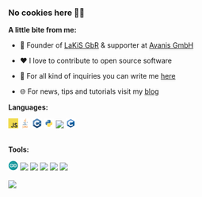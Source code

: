### No cookies here 👋🍪

**A little bite from me:**

- 💼 Founder of [LaKiS GbR](https://github.com/LaKiS-GbR) & supporter at [Avanis GmbH](https://github.com/Avanis-GmbH)

- ❤️ I love to contribute to open source software

- 💬 For all kind of inquiries you can write me [here](https://github.com/Plaenkler/Plaenkler/issues)

- 🌐 For news, tips and tutorials visit my [blog](https://plaenkler.github.io/Blog/)

**Languages:**

<span>  
  <img height="20" src="https://raw.githubusercontent.com/github/explore/80688e429a7d4ef2fca1e82350fe8e3517d3494d/topics/javascript/javascript.png">
  <img height="20" src="https://raw.githubusercontent.com/github/explore/5b3600551e122a3277c2c5368af2ad5725ffa9a1/topics/java/java.png">
  <img height="20" src="https://raw.githubusercontent.com/github/explore/180320cffc25f4ed1bbdfd33d4db3a66eeeeb358/topics/cpp/cpp.png">
  <img height="20" src="https://raw.githubusercontent.com/github/explore/80688e429a7d4ef2fca1e82350fe8e3517d3494d/topics/python/python.png">
  <img height="20" src="https://user-images.githubusercontent.com/60503970/192389484-df2c77eb-e735-49af-96ee-1c98d243becb.svg">
  <img height="20" src="https://raw.githubusercontent.com/github/explore/f3e22f0dca2be955676bc70d6214b95b13354ee8/topics/c/c.png">
</span><br><br>

**Tools:**

<span>
  <img height="20" src="https://raw.githubusercontent.com/github/explore/80688e429a7d4ef2fca1e82350fe8e3517d3494d/topics/arduino/arduino.png">
  <img height="20" src="https://cdn.platformio.org/images/platformio-logo.17fdc3bc.png">
  <img height="20" src="https://raw.githubusercontent.com/go-gitea/gitea/main/public/img/gitea.svg">
  <img height="20" src="https://user-images.githubusercontent.com/60503970/164753681-bf2f7b61-adb4-4fca-85ad-43fb02541682.png">
  <img height="20" src="https://user-images.githubusercontent.com/60503970/164754015-379e8f46-1373-47f0-9328-7a059e73de42.png">
  <img height="20" src="https://upload.wikimedia.org/wikipedia/commons/thumb/1/1d/PyCharm_Icon.svg/1200px-PyCharm_Icon.svg.png">
</span><br><br>

<img height="20" src="https://komarev.com/ghpvc/?username=Plaenkler">
